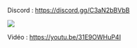Discord : https://discord.gg/C3aN2bBVbB

<img src="https://i.imgur.com/Ms3FnZe.png">

Vidéo : https://youtu.be/31E9OWHuP4I
